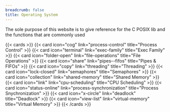 ```yaml
---
breadcrumb: false
title: Operating System
---
```

The sole purpose of this website is to give reference for the C POSIX lib and the functions that are commonly used

{{< cards >}}
  {{< card icon="cog" link="process-control" title="Process Control" >}}
  {{< card icon="terminal" link="exec-family" title="Exec Family" >}}
  {{< card icon="folder-open" link="file-operations" title="File Operations" >}}
  {{< card icon="share" link="pipes--fifos" title="Pipes & FIFOs" >}}
  {{< card icon="copy" link="threading" title="Threading" >}}
  {{< card icon="lock-closed" link="semaphores" title="Semaphores" >}}
  {{< card icon="collection" link="shared-memory" title="Shared Memory" >}}
  {{< card icon="link" link="cpu-scheduling" title="CPU Scheduling" >}}
  {{< card icon="status-online" link="process-synchronization" title="Process Snychronization" >}}
  {{< card icon="x-circle" link="deadlock" title="Deadlock" >}}
  {{< card icon="view-list" link="virtual-memory" title="Virtual Memory" >}}
{{< /cards >}}

